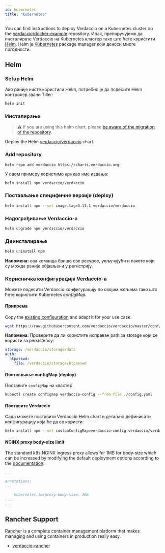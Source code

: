 ```yaml
---
id: kubernetes
title: "Kubernetes"
---
```


 You can find instructions to deploy Verdaccio on a Kubernetes cluster on the [verdaccio/docker-example](https://github.com/verdaccio/verdaccio/tree/5.x/docker-examples/kubernetes-example) repository. Ипак, препоручујемо да инсталирате Verdaccio на Kubernetes кластер тако што ћете користити [Helm](https://helm.sh). Helm је [Kubernetes](https://kubernetes.io) package manager који доноси многе погодности.

## Helm

### Setup Helm

Ако раније нисте користили Helm, потребно је да подесите Helm контролер звани Tiller:

```bash
helm init
```

### Инсталирање

> ⚠️ If you are using this helm chart, please [be aware of the migration of the repository](https://github.com/verdaccio/verdaccio/issues/1767).

Deploy the Helm [verdaccio/verdaccio](https://github.com/verdaccio/charts) chart.

### Add repository

```
helm repo add verdaccio https://charts.verdaccio.org
```

У овом примеру користимо `npm` као име издања:

```bash
helm install npm verdaccio/verdaccio
```

### Постављање специфичне верзије (deploy)

```bash
helm install npm --set image.tag=3.13.1 verdaccio/verdaccio
```

### Надограђивање Verdaccio-а

```bash
helm upgrade npm verdaccio/verdaccio
```

### Деинсталирање

```bash
helm uninstall npm
```

**Напомена:** ова команда брише све ресурсе, укључујући и пакете који су можда раније објављени у регистрију.


### Корисничка конфигурација Verdaccio-а

Можете подесити Verdaccio конфигурацију по својим жељама тако што ћете користити Kubernetes *configMap*.

#### Припрема

Copy the [existing configuration](https://github.com/verdaccio/verdaccio/blob/master/conf/docker.yaml) and adapt it for your use case:

```bash
wget https://raw.githubusercontent.com/verdaccio/verdaccio/master/conf/docker.yaml -O config.yaml
```

**Напомена:** Проверите да ли користите исправан path за storage који се користи за persistency:

```yaml
storage: /verdaccio/storage/data
auth:
  htpasswd:
    file: /verdaccio/storage/htpasswd
```

#### Постављање configMap (deploy)

Поставите `configMap` на кластер

```bash
kubectl create configmap verdaccio-config --from-file ./config.yaml
```

#### Поставите Verdaccio

Сада можете поставити Verdaccio Helm chart и детаљно дефинисати конфигурацију која ће да се користи:

```bash
helm install npm --set customConfigMap=verdaccio-config verdaccio/verdaccio
```

#### NGINX proxy body-size limit

The standard k8s NGINX ingress proxy allows for 1MB for body-size which can be increased by modifying the default deployment options according to the [documentation](https://kubernetes.github.io/ingress-nginx/user-guide/nginx-configuration/annotations/#custom-max-body-size):
```yaml
...

annotations:
...

    kubernetes.io/proxy-body-size: 20m
....    
...

```

## Rancher Support

[Rancher](http://rancher.com/) is a complete container management platform that makes managing and using containers in production really easy.

* [verdaccio-rancher](https://github.com/lgaticaq/verdaccio-rancher)
